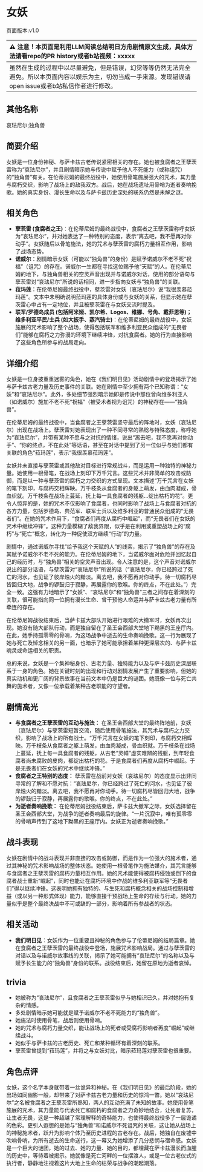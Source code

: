 # 女妖
页面版本:v1.0
 

| :warning: 注意！本页面是利用LLM阅读总结明日方舟剧情原文生成，具体方法请看repo的PR history或者b站视频：xxxxx           |
|:----------------------------|
| 虽然在生成的过程中以尽量避免，但是错误，幻觉等等仍然无法完全避免。所以本页面内容以娱乐为主，切勿当成一手来源。发现错误请open issue或者b站私信作者进行修改。|



## 其他名称
哀珐尼尔;独角兽
## 简要介绍
女妖是一位身份神秘、与萨卡兹古老传说紧密相关的存在。她也被食腐者之王孽茨雷称为“哀珐尼尔”，并且剧情暗示她与传说中赋予他人不死能力（或称诅咒）的“独角兽”有关。在伦蒂尼姆的最终战役中，她使用骨笔施展强大的咒术，其力量与腐朽交织，影响了战场上的敌我双方。战后，她在战场遗址用骨哨为逝者奏响挽歌。她的真实身份、漫长生命以及与萨卡兹历史深处的联系仍然是未解之谜。
## 相关角色
-   **孽茨雷 (食腐者之王)**：在伦蒂尼姆的最终战役中，食腐者之王孽茨雷称呼女妖为“哀珐尼尔”，并对她表达了一种特别的态度，表示“离去吧，我不愿再对你动手”。女妖随后以骨笔施法，她的咒术与孽茨雷的腐朽力量相互作用，影响了战场态势。
-   **诺威尔**：剧情暗示女妖（可能以“独角兽”的身份）是赋予诺威尔不老不死“祝福”（诅咒）的存在。诺威尔一生都在寻找这位赐予他“天赋”的人。在伦蒂尼姆的地下，与独角兽相关的空灵声音出现并与诺威尔对话，使用的部分语句与孽茨雷对“哀珐尼尔”所说的话相同，进一步指向女妖与“独角兽”的关联。
-   **菈玛莲**：在伦蒂尼姆最终战役中，孽茨雷对女妖（哀珐尼尔）说“我很羡慕菈玛莲”。文本中未明确说明菈玛莲的具体身份或与女妖的关系，但显示她在孽茨雷心中占有一定地位，并且被孽茨雷在与女妖交流时提及。
-   **联军/罗德岛成员 (包括阿米娅、凯尔希、Logos、维娜、号角、戴菲恩等)；维多利亚平民/士兵 (如大扳手、蒸汽骑士)**：在伦蒂尼姆的最终战役中，女妖施展的咒术影响了整个战场，使得包括联军和维多利亚民众组成的“无畏者们”能够在腐朽之力弥漫的环境下继续冲锋，对抗食腐者。她的行为直接影响了这些角色所参与的战局走向。
## 详细介绍
女妖是一位身披重重迷雾的角色，她在《我们明日见》活动剧情中的登场揭示了她与萨卡兹古老力量及历史事件的关联。她在剧情中至少拥有两个已知称谓：“女妖”和“哀珐尼尔”。此外，多处细节强烈暗示她即是传说中那位曾向维多利亚人（如诺威尔）施加不老不死“祝福”（被受术者视为诅咒）的神秘存在——“独角兽”。

在伦蒂尼姆的最终战役中，当食腐者之王孽茨雷坚守最后的阵地时，女妖（哀珐尼尔）出现在战场上。孽茨雷对她表现出了一种不同寻常的熟稔与特殊态度，称呼她为“哀珐尼尔”，并带有某种不愿与之对抗的情绪，说出“离去吧，我不愿再对你动手”、“你的终点，不在此处”等话语，甚至在对话中提到了另一位似乎与她们都有关联的角色“菈玛莲”，表示“我很羡慕菈玛莲”。

女妖并未直接与孽茨雷或其他敌对目标进行常规战斗，而是运用一种独特的神秘力量。她使用一根骨笔，在战场上刻印下万千咒言。这些咒术并非简单的攻击或防御，而是以一种与孽茨雷的腐朽之力交织的方式显现。文本描述“万千咒言在女妖的笔下刻印，与腐朽交相辉映。万千枝条从食腐者的身躯上萌发，由血肉凝成，骨血织就。万千枝条在战场上蔓延，抚上每一具食腐者的残躯...绽出枯朽的花”。更令人惊异的是，她的咒术不仅影响了食腐者，也同时影响了战场上与食腐者对抗的各方力量，包括罗德岛、典范军、联军士兵以及维多利亚的普通民众组成的“无畏者们”。在她的咒术作用下，“食腐者们再度从腐朽中崛起”，而“无畏者们在女妖的咒术中继续冲锋”。这种力量模糊了敌我界限，似乎是在利用或重塑战场上的“腐朽”与“死亡”概念，转化为一种促使双方继续“行动”的力量。

剧情中，通过诺威尔寻找“给予我这个天赋的人”的线索，揭示了“独角兽”的存在及其赋予诺威尔不老不死的能力。在伦蒂尼姆的地下，当诺威尔面对危险并回忆起自己的经历时，与“独角兽”相关的空灵声音出现。令人注意的是，这个声音对诺威尔说出的部分话语，与孽茨雷对“哀珐尼尔”所说的话（“哀珐尼尔，你已经跨过了死亡的河水，也见证了彼岸烛火的黯淡。离去吧，我不愿再对你动手。待一切腐朽尽皆回归大地，战争的锣鼓归于寂静，再展露你的歌喉。你的终点，不在此处。”）完全一致。这强有力地暗示了“女妖”、“哀珐尼尔”和“独角兽”三者之间存在着深刻的关联，很可能指向同一位拥有漫长生命、曾干预他人命运并与萨卡兹古老力量有所牵连的存在。

在伦蒂尼姆战役结束后，当萨卡兹大部队开始进行艰难的大撤军时，女妖再次出现。她没有随大部队行动，而是独自留在了圣王会西部大堂地下黝黑的王座厅内。在此，她手持孤零零的骨哨，为这场战争中逝去的生命奏响挽歌。这一行为展现了她与死亡及悼念相关的另一面，也暗示了她可能承担着某种更深层次的、与萨卡兹魂灵或命运相关的职责。

总的来说，女妖是一个集神秘身份、古老力量、独特能力以及与萨卡兹历史深层联系于一身的角色。她在关键时刻的出现和行动对剧情发展产生了重要影响，但她的真实动机和更广阔的背景故事在当前文本中仍是巨大的谜团。她既像一位与死亡共舞的施术者，又像一位承载着某种古老职能的守望者。
## 剧情高光
- **与食腐者之王孽茨雷的互动与施法：** 在圣王会西部大堂的最终阵地前，女妖（哀珐尼尔）与孽茨雷短暂交流，随后使用骨笔施法，其咒术与腐朽之力交织，影响了战场上的所有战士。“万千咒言在女妖的笔下刻印，与腐朽交相辉映。万千枝条从食腐者之躯上萌发，由血肉凝成，骨血织就。万千枝条在战场上蔓延，抚上每一具食腐者的残躯，从古老“灵幛”虚实难辨的残躯，到年轻食腐者尚未腐败的皮肉，都绽出枯朽的花。于是食腐者们再度从腐朽中崛起。于是无畏者们在女妖的咒术中继续冲锋。”
- **食腐者之王特别的态度：** 孽茨雷在战前对女妖（哀珐尼尔）的态度显示出非同寻常的了解和不愿对抗：“哀珐尼尔，你已经跨过了死亡的河水，也见证了彼岸烛火的黯淡。离去吧，我不愿再对你动手。待一切腐朽尽皆回归大地，战争的锣鼓归于寂静，再展露你的歌喉。你的终点，不在此处。”
- **为逝者奏响挽歌：** 在伦蒂尼姆战役结束后，萨卡兹大撤军之际，女妖选择留在圣王会西部大堂，为战争的逝者奏响最后的旋律。“一片沉寂中，唯有孤零零的骨哨声传到了这地下黝黑的王座厅内。女妖正为逝者奏响挽歌。”
## 战斗表现
女妖在剧情中的战斗表现并非直接的攻击或防御，而是作为一位强大的施术者，通过其神秘的咒术影响战场的整体状态。她使用一根骨笔作为施法媒介，其咒言能够与食腐者之王孽茨雷的腐朽力量相互作用。她的咒术能使得被腐朽侵蚀或倒下的食腐者战士重新“崛起”，同时也能让在腐朽环境中作战的维多利亚联军等“无畏者们”得以继续冲锋。这表明她拥有独特的、与生死和腐朽概念相关的战场控制和增益（或以另一种形式体现）能力，能够直接干预战场上生命的存续与行动。她的力量似乎是整个最终决战中不可或缺的一部分，影响着所有参战者的状态。
## 相关活动
-   **我们明日见**：女妖作为一位重要且神秘的角色参与了伦蒂尼姆的结局篇章。她在食腐者之王孽茨雷的最终战役中登场，施展咒术影响战局。通过与孽茨雷的对话以及与诺威尔故事线的关联，揭示了她可能拥有“哀珐尼尔”的名称以及与赋予长生能力的“独角兽”身份的联系。战役结束后，她留在原地为逝者哀悼。
## trivia
- 她被称为“哀珐尼尔”，且食腐者之王孽茨雷似乎与她相识已久，并对她抱有复杂的情感。
- 多处剧情暗示她可能就是赋予诺威尔不老不死能力的“独角兽”。
- 她施法时使用骨笔，战后则使用骨哨。
- 她的咒术与腐朽力量交织，能让战场上的死者或受腐朽影响者再度“崛起”或继续战斗。
- 她似乎与萨卡兹的古老历史、死亡和某种循环有着深刻的联系。
- 孽茨雷曾提到“菈玛莲”，并将之与女妖对比，暗示菈玛莲对孽茨雷也很重要。
## 角色点评
女妖，这个名字本身就带着一丝诡异和神秘。在《我们明日见》的最后阶段，她的出场如同幽影一般，却带来了对萨卡兹古老力量和历史的惊鸿一瞥。她以“哀珐尼尔”之名被食腐者之王孽茨雷所熟知，两人的互动充满了未知的故事。她使用骨笔施展的咒术，其力量能与代表死亡和腐朽的食腐者之力奇妙地结合，让死者复苏，让生者无畏，这是一种超越了常理解释的奇特能力，也使得最终战役多了一层诡谲的色彩。更引人遐想的是她与“独角兽”和诺威尔不死诅咒的关联，这让她从战场上的神秘施术者，跃升为影响个体乃至历史进程的古老存在。战后，她独自在废墟中吹响骨哨，为所有逝去的生命送行，这一幕又为她增添了几分悲悯与宿命感。女妖是一个巨大的谜团，她的过去、她的力量、她的目的，都埋藏在萨卡兹漫长而血腥的历史中，等待着被揭示。她就像是死亡河畔的一位摆渡人，或是一位古老仪式的执行者，静静地注视着这片大地上生命的枯荣与战争的潮起潮落。